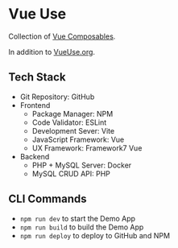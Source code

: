 # Vue Use

Collection of [Vue Composables](https://vuejs.org/guide/reusability/composables.html).

In addition to [VueUse.org](https://vueuse.org/).

## Tech Stack

- Git Repository: GitHub
- Frontend
  - Package Manager: NPM
  - Code Validator: ESLint
  - Development Sever: Vite
  - JavaScript Framework: Vue
  - UX Framework: Framework7 Vue
- Backend
  - PHP + MySQL Server: Docker
  - MySQL CRUD API: PHP

## CLI Commands

- `npm run dev` to start the Demo App
- `npm run build` to build the Demo App
- `npm run deploy` to deploy to GitHub and NPM